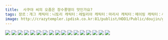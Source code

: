 ```yaml
---
title:  사쿠야 씨의 오줌은 장수풍댕이 맛인가요?
tags: 장르：개그 캐릭터：니토리 캐릭터：레밀리아 캐릭터：마리사 캐릭터：메이링 캐릭터：사쿠야 캐릭터：소악마 캐릭터：유카 캐릭터：플랑 火鳥 동방_동인지
image: http://crazytempler.ipdisk.co.kr:81/publist/HDD1/Public/doujin/ghap/5789/001.jpg
---
```

<img src="http://crazytempler.ipdisk.co.kr:81/publist/HDD1/Public/doujin/ghap/5789/001.jpg">
<img src="http://crazytempler.ipdisk.co.kr:81/publist/HDD1/Public/doujin/ghap/5789/002.jpg">
<img src="http://crazytempler.ipdisk.co.kr:81/publist/HDD1/Public/doujin/ghap/5789/003.jpg">
<img src="http://crazytempler.ipdisk.co.kr:81/publist/HDD1/Public/doujin/ghap/5789/004.jpg">
<img src="http://crazytempler.ipdisk.co.kr:81/publist/HDD1/Public/doujin/ghap/5789/005.jpg">
<img src="http://crazytempler.ipdisk.co.kr:81/publist/HDD1/Public/doujin/ghap/5789/006.jpg">
<img src="http://crazytempler.ipdisk.co.kr:81/publist/HDD1/Public/doujin/ghap/5789/007.jpg">
<img src="http://crazytempler.ipdisk.co.kr:81/publist/HDD1/Public/doujin/ghap/5789/008.jpg">
<img src="http://crazytempler.ipdisk.co.kr:81/publist/HDD1/Public/doujin/ghap/5789/009.jpg">
<img src="http://crazytempler.ipdisk.co.kr:81/publist/HDD1/Public/doujin/ghap/5789/010.jpg">
<img src="http://crazytempler.ipdisk.co.kr:81/publist/HDD1/Public/doujin/ghap/5789/011.jpg">
<img src="http://crazytempler.ipdisk.co.kr:81/publist/HDD1/Public/doujin/ghap/5789/012.jpg">
<img src="http://crazytempler.ipdisk.co.kr:81/publist/HDD1/Public/doujin/ghap/5789/013.jpg">
<img src="http://crazytempler.ipdisk.co.kr:81/publist/HDD1/Public/doujin/ghap/5789/014.jpg">
<img src="http://crazytempler.ipdisk.co.kr:81/publist/HDD1/Public/doujin/ghap/5789/015.jpg">
<img src="http://crazytempler.ipdisk.co.kr:81/publist/HDD1/Public/doujin/ghap/5789/016.jpg">
<img src="http://crazytempler.ipdisk.co.kr:81/publist/HDD1/Public/doujin/ghap/5789/017.jpg">
